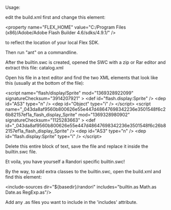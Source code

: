 Usage:

edit the build.xml first and change this element:

&lt;property name="FLEX_HOME" value="C:/Program Files (x86)/Adobe/Adobe Flash Builder 4.6/sdks/4.9.1/" /&gt;

to reflect the location of your local Flex SDK.

Then run "ant" on a commandline.

After the builtin.swc is created, opened the SWC with a zip or Rar editor and extract this file:
catalog.xml

Open his file in a text editor and find the two XML elements that look like this (usually at the bottom of the file):

&lt;script name="flash/display/Sprite" mod="1369328922099" signatureChecksum="3914207921" &gt;
&lt;def id="flash.display:Sprite" /&gt; 
&lt;dep id="AS3" type="n" /&gt; 
&lt;dep id="Object" type="i" /&gt; 
&lt;/script&gt;
&lt;script name="_043da8af9560b800626e55e447d48647698342236e3501548f6c26b82157ef1a_flash_display_Sprite" mod="1369328980902" signatureChecksum="1125283663" &gt;
&lt;def id="_043da8af9560b800626e55e447d48647698342236e3501548f6c26b82157ef1a_flash_display_Sprite" /&gt; 
&lt;dep id="AS3" type="n" /&gt; 
&lt;dep id="flash.display:Sprite" type="i" /&gt; 
&lt;/script&gt;

Delete this entire block of text, save the file and replace it inside the builtin.swc file.

Et voila, you have yourself a Randori specific builtin.swc!

By the way, to add extra classes to the builtin.swc, open the build.xml and find this element:

&lt;include-sources dir="${basedir}/randori" includes="builtin.as Math.as Date.as RegExp.as"/&gt;

Add any .as files you want to include in the 'includes' attribute.

